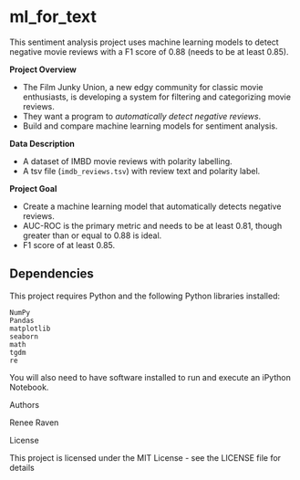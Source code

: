 # ml_for_text

This sentiment analysis project uses machine learning models to detect negative movie reviews with a F1 score of 0.88 (needs to be at least 0.85).

__Project Overview__
- The Film Junky Union, a new edgy community for classic movie enthusiasts, is developing a system for filtering and categorizing movie reviews.
- They want a program to *automatically detect negative reviews*.
- Build and compare machine learning models for sentiment analysis.

__Data Description__
- A dataset of IMBD movie reviews with polarity labelling.
- A tsv file (`imdb_reviews.tsv`) with review text and polarity label.

__Project Goal__
- Create a machine learning model that automatically detects negative reviews.
- AUC-ROC is the primary metric and needs to be at least 0.81, though greater than or equal to 0.88 is ideal.
- F1 score of at least 0.85.

## Dependencies
This project requires Python and the following Python libraries installed:

    NumPy
    Pandas
    matplotlib
    seaborn
    math
    tgdm
    re
    
You will also need to have software installed to run and execute an iPython Notebook.

Authors

Renee Raven

License

This project is licensed under the MIT License - see the LICENSE file for details
